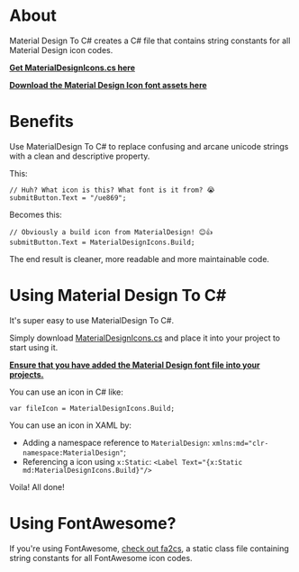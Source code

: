 # About

Material Design To C# creates a C# file that contains string constants for all Material Design icon codes.

**[Get MaterialDesignIcons.cs here](MaterialDesignIcons.cs)**

**[Download the Material Design Icon font assets here](https://github.com/google/material-design-icons/tree/master/font)**

# Benefits

Use MaterialDesign To C# to replace confusing and arcane unicode strings with a clean and descriptive property.

This:

```
// Huh? What icon is this? What font is it from? 😭
submitButton.Text = "/ue869";
```

Becomes this:

```
// Obviously a build icon from MaterialDesign! 😊👍
submitButton.Text = MaterialDesignIcons.Build;
```

The end result is cleaner, more readable and more maintainable code.

# Using Material Design To C#

It's super easy to use MaterialDesign To C#.

Simply download [MaterialDesignIcons.cs](MaterialDesignIcons.cs) and place it into your project to start using it.

**[Ensure that you have added the Material Design font file into your projects.](https://github.com/google/material-design-icons/tree/master/font)**

You can use an icon in C# like:

```
var fileIcon = MaterialDesignIcons.Build;
```

You can use an icon in XAML by:

 * Adding a namespace reference to `MaterialDesign`: `xmlns:md="clr-namespace:MaterialDesign"`;
 * Referencing a icon using `x:Static`: `<Label Text="{x:Static md:MaterialDesignIcons.Build}"/>`

Voila! All done!

# Using FontAwesome?

If you're using FontAwesome, [check out fa2cs](https://github.com/matthewrdev/fa2cs), a static class file containing string constants for all FontAwesome icon codes.
